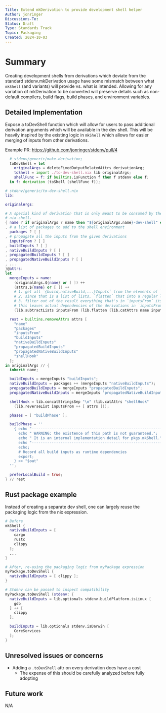 ```yaml
---
Title: Extend mkDerivation to provide development shell helper
Author: jonringer
Discussions-To: 
Status: Draft
Type: Standards Track
Topic: Packaging
Created: 2024-10-03
---
```


# Summary

Creating development shells from derivations which deviate from the standard
stdenv.mkDerivation usage have some mismatch between what `mkShell` (and variants)
will provide vs. what is intended. Allowing for any variation of mkDerivation 
to be converted will preserve details such as non-default compilers, build flags,
build phases, and environment variables.

## Detailed Implementation

Expose a toDevShell function which will allow for users to pass additional
derivation arguments which will be available in the dev shell. This will be
heavily inspired by the existing logic in `mkShell` which allows for easier
merging of inputs from other derivations.

Example PR: https://github.com/jonringer/stdenv/pull/4

```nix
  # stdenv/generic/make-derivation;
  toDevShell = let
    originalArgs = deleteFixedOutputRelatedAttrs derivationArg;
    toShell = import ./to-dev-shell.nix lib originalArgs;
    shellFunc = f: if builtins.isFunction f then f stdenv else f;
  in f: derivation (toShell (shellFunc f));
```

```nix
# stdenv/generic/to-dev-shell.nix
lib:

originalArgs:

# A special kind of derivation that is only meant to be consumed by the
# nix-shell.
{ name ? if originalArgs ? name then "${originalArgs.name}-dev-shell" else "nix-shell"
, # a list of packages to add to the shell environment
  packages ? [ ]
, # propagate all the inputs from the given derivations
  inputsFrom ? [ ]
, buildInputs ? [ ]
, nativeBuildInputs ? [ ]
, propagatedBuildInputs ? [ ]
, propagatedNativeBuildInputs ? [ ]
, ...
}@attrs:
let
  mergeInputs = name:
    (originalArgs.${name} or [ ]) ++
    (attrs.${name} or [ ]) ++
    # 1. get all `{build,nativeBuild,...}Inputs` from the elements of `inputsFrom`
    # 2. since that is a list of lists, `flatten` that into a regular list
    # 3. filter out of the result everything that's in `inputsFrom` itself
    # this leaves actual dependencies of the derivations in `inputsFrom`, but never the derivations themselves
    (lib.subtractLists inputsFrom (lib.flatten (lib.catAttrs name inputsFrom)));

  rest = builtins.removeAttrs attrs [
    "name"
    "packages"
    "inputsFrom"
    "buildInputs"
    "nativeBuildInputs"
    "propagatedBuildInputs"
    "propagatedNativeBuildInputs"
    "shellHook"
  ];
in originalArgs // {
  inherit name;

  buildInputs = mergeInputs "buildInputs";
  nativeBuildInputs = packages ++ (mergeInputs "nativeBuildInputs");
  propagatedBuildInputs = mergeInputs "propagatedBuildInputs";
  propagatedNativeBuildInputs = mergeInputs "propagatedNativeBuildInputs";

  shellHook = lib.concatStringsSep "\n" (lib.catAttrs "shellHook"
    (lib.reverseList inputsFrom ++ [ attrs ]));

  phases = [ "buildPhase" ];

  buildPhase = ''
    { echo "------------------------------------------------------------";
      echo " WARNING: the existence of this path is not guaranteed.";
      echo " It is an internal implementation detail for pkgs.mkShell.";
      echo "------------------------------------------------------------";
      echo;
      # Record all build inputs as runtime dependencies
      export;
    } >> "$out"
  '';

  preferLocalBuild = true;
} // rest
```

## Rust package example

Instead of creating a separate dev shell, one can largely reuse the packaging
logic from the nix expression.
```nix
# Before
mkShell {
  nativeBuildInputs = [
    cargo
    rustc
    clippy
  ];
  ...
}

# After, re-using the packaging logic from myPackage expression
myPackage.toDevShell {
  nativeBuildInputs = [ clippy ];
}

# Stdenv can be passed to inspect compatibility
myPackage.toDevShell (stdenv: {
  nativeBuildInputs = lib.optionals stdenv.buildPlatform.isLinux [
    gdb
  ] ++ [
    clippy
  ];

  buildInputs = lib.optionals stdenv.isDarwin [
    CoreServices
  ];
}
```

## Unresolved issues or concerns

- Adding a `.toDevShell` attr on every derivation does have a cost
  - The expense of this should be carefully analyzed before fully adopting

## Future work

N/A

